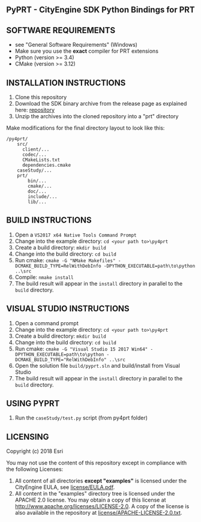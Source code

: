 PyPRT - CityEngine SDK Python Bindings for PRT
------------------------------------------


SOFTWARE REQUIREMENTS
---------------------

- see "General Software Requirements" (Windows)
- Make sure you use the **exact** compiler for PRT extensions
- Python (version >= 3.4)
- CMake (version >= 3.12)


INSTALLATION INSTRUCTIONS
---------------------

1. Clone this repository
2. Download the SDK binary archive from the release page as explained here: [repository](https://github.com/Esri/esri-cityengine-sdk)
3. Unzip the archives into the cloned repository into a "prt" directory

Make modifications for the final directory layout to look like this:
```
/py4prt/
    src/
      client/...
      codec/...
      CMakeLists.txt
      dependencies.cmake
    caseStudy/...
    prt/
        bin/...
        cmake/...
        doc/...
        include/...
        lib/...
```


BUILD INSTRUCTIONS
------------------

1. Open a `VS2017 x64 Native Tools Command Prompt`
2. Change into the example directory: `cd <your path to>\py4prt`
3. Create a build directory: `mkdir build`
4. Change into the build directory: `cd build`
5. Run cmake: `cmake -G "NMake Makefiles" -DCMAKE_BUILD_TYPE=RelWithDebInfo -DPYTHON_EXECUTABLE=path\to\python ..\src`
6. Compile: `nmake install`
7. The build result will appear in the `install` directory in parallel to the `build` directory.

VISUAL STUDIO INSTRUCTIONS
------------------

1. Open a command prompt
2. Change into the example directory: `cd <your path to>\py4prt`
3. Create a build directory: `mkdir build`
4. Change into the build directory: `cd build`
5. Run cmake: `cmake -G "Visual Studio 15 2017 Win64" -DPYTHON_EXECUTABLE=path\to\python -DCMAKE_BUILD_TYPE="RelWithDebInfo" ..\src`
6. Open the solution file `build/pyprt.sln` and build/install from Visual Studio
7. The build result will appear in the `install` directory in parallel to the `build` directory.



USING PYPRT
-------------

1. Run the `caseStudy/test.py` script (from py4prt folder)


LICENSING
---------

Copyright (c) 2018 Esri

You may not use the content of this repository except in compliance with the following Licenses:
  1. All content of all directories **except "examples"** is licensed under the CityEngine EULA, see [license/EULA.pdf](license/EULA.pdf).
  2. All content in the "examples" directory tree is licensed under the APACHE 2.0 license. You may obtain a copy of this license at http://www.apache.org/licenses/LICENSE-2.0. A copy of the license is also available in the repository at [license/APACHE-LICENSE-2.0.txt](license/APACHE-LICENSE-2.0.txt).
